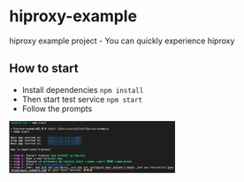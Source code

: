 # hiproxy-example
hiproxy example project - You can quickly experience hiproxy

## How to start

* Install dependencies `npm install`
* Then start test service `npm start`
* Follow the prompts

<img src='https://github.com/hiproxy/hiproxy-example/raw/master/screen-shot.png' width='300px'/>
